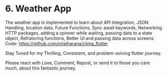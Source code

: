 # 6. Weather App 


The weather app is implemented to learn about API Integration, JSON Handling, location data, Future Functions, Sync await keywords, Networking   HTTP packages, adding a spinner while waiting, passing data to a state object, Refratoring functions, Better UI and passing data across screens.
Code:
https://github.com/mtalharana/clima_flutter


Stay Tuned for my Thrilling, Consistent, and problem-solving flutter journey.

Please react with Love, Comment, Repost, or send it to those you care much, about this fantastic journey.


